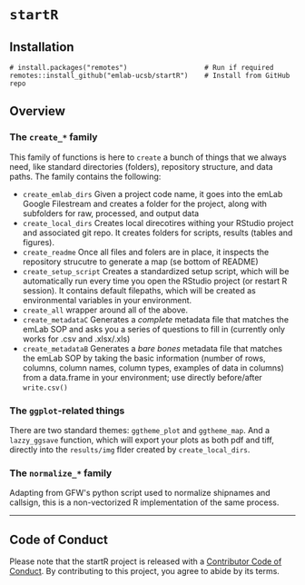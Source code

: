 # `startR`

## Installation

```
# install.packages("remotes")                   # Run if required
remotes::install_github("emlab-ucsb/startR")    # Install from GitHub repo
```

## Overview

### The `create_*` family

This family of functions is here to `create` a bunch of things that we always need, like standard directories (folders), repository structure, and data paths. The family contains the following:

- `create_emlab_dirs` Given a project code name, it goes into the emLab Google Filestream and creates a folder for the project, along with subfolders for raw, processed, and output data
- `create_local_dirs` Creates local direcotires withing your RStudio project and associated git repo. It creates folders for scripts, results (tables and figures).
- `create_readme` Once all files and folers are in place, it inspects the repository strucutre to generate a map (se bottom of README)
- `create_setup_script` Creates a standardized setup script, which will be automatically run every time you open the RStudio project (or restart R session). It contains default filepaths, which will be created as environmental variables in your environment.
- `create_all` wrapper around all of the above.
- `create_metadataC` Generates a *complete* metadata file that matches the emLab SOP and asks you a series of questions to fill in (currently only works for .csv and .xlsx/.xls)
- `create_metadataB` Generates a *bare bones* metadata file that matches the emLab SOP by taking the basic information (number of rows, columns, column names, column types, examples of data in columns) from a data.frame in your environment; use directly before/after `write.csv()`


### The `ggplot`-related things

There are two standard themes: `ggtheme_plot` and `ggtheme_map`. And a `lazzy_ggsave` function, which will export your plots as both pdf and tiff, directly into the `results/img` flder created by `create_local_dirs`.

### The `normalize_*` family

Adapting from GFW's python script used to normalize shipnames and callsign, this is a non-vectorized R implementation of the same process.

------------

## Code of Conduct
  
  Please note that the startR project is released with a [Contributor Code of Conduct](https://contributor-covenant.org/version/2/0/CODE_OF_CONDUCT.html). By contributing to this project, you agree to abide by its terms.
